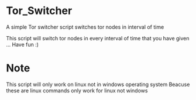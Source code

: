 # Tor_Switcher
A simple Tor switcher script switches tor nodes in interval of time 

This script will switch tor nodes in every interval of time that you have given ...
Have fun :)
# Note
This script will only work on linux not in windows operating system 
Beacuse these are linux commands only work for linux not windows 


